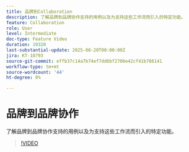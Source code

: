```yaml
---
title: 品牌到Collaboration
description: 了解品牌到品牌协作支持的用例以及为支持这些工作流而引入的特定功能。
feature: Collaboration
role: User
level: Intermediate
doc-type: Feature Video
duration: 19320
last-substantial-update: 2025-08-20T00:00:00Z
jira: KT-18793
source-git-commit: effb37c14a7b74ef7dd6bf2706e42cf41b786141
workflow-type: tm+mt
source-wordcount: '44'
ht-degree: 0%

---
```



# 品牌到品牌协作

了解品牌到品牌协作支持的用例以及为支持这些工作流而引入的特定功能。

>[!VIDEO](https://video.tv.adobe.com/v/3470946/?learn=on&enablevpops&captions=chi_hans)
